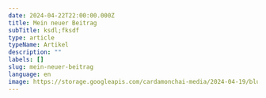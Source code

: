 ```yaml
---
date: 2024-04-22T22:00:00.000Z
title: Mein neuer Beitrag
subTitle: ksdl;fksdf
type: article
typeName: Artikel
description: ""
labels: []
slug: mein-neuer-beitrag
language: en
image: https://storage.googleapis.com/cardamonchai-media/2024-04-19/blume-everything-is-going-to-be-ok-soundsvegan-com-og-1-jpg-imagine-f8f8f8_abacaa_1200_628/640.webp
---
```

